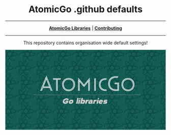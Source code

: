 <h1 align="center">AtomicGo .github defaults</h1>

---

<p align="center">
<strong><a href="https://atomicgo.dev">AtomicGo Libraries</a></strong>
|
<strong><a href="https://github.com/atomicgo/.github/blob/main/CONTRIBUTING.md" target="_blank">Contributing</a></strong>
</p>

---

<p align="center">This repository contains organisation wide default settings!</p>

![AtomicGo](https://raw.githubusercontent.com/atomicgo/atomicgo/main/assets/header.png "AtomicGo")

